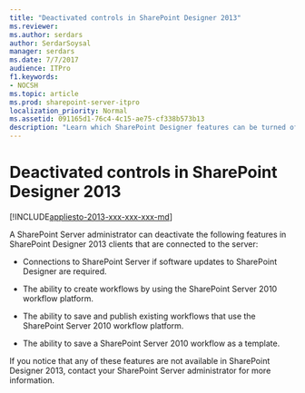 ```yaml
---
title: "Deactivated controls in SharePoint Designer 2013"
ms.reviewer: 
ms.author: serdars
author: SerdarSoysal
manager: serdars
ms.date: 7/7/2017
audience: ITPro
f1.keywords:
- NOCSH
ms.topic: article
ms.prod: sharepoint-server-itpro
localization_priority: Normal
ms.assetid: 091165d1-76c4-4c15-ae75-cf338b573b13
description: "Learn which SharePoint Designer features can be turned off by a SharePoint admin."
---
```


# Deactivated controls in SharePoint Designer 2013

[!INCLUDE[appliesto-2013-xxx-xxx-xxx-md](../includes/appliesto-2013-xxx-xxx-xxx-md.md)] 
  
A SharePoint Server administrator can deactivate the following features in SharePoint Designer 2013 clients that are connected to the server:
  
- Connections to SharePoint Server if software updates to SharePoint Designer are required.
    
- The ability to create workflows by using the SharePoint Server 2010 workflow platform.
    
- The ability to save and publish existing workflows that use the SharePoint Server 2010 workflow platform.
    
- The ability to save a SharePoint Server 2010 workflow as a template.
    
If you notice that any of these features are not available in SharePoint Designer 2013, contact your SharePoint Server administrator for more information.
  

